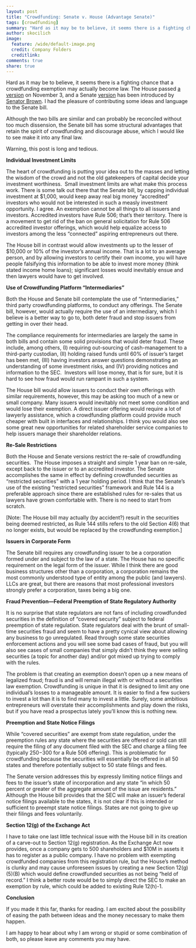 ```yaml
---
layout: post
title: "Crowdfunding: Senate v. House (Advantage Senate)"
tags: [crowdfunding]
summary: "Hard as it may be to believe, it seems there is a fighting chance that a crowdfunding exemption may actually become law"
author: skocilich
image:
  feature: /wide/default-image.png
  credit: Company Folders
  creditlink: 
comments: true
share: true
---
```


<p class="big-text">Hard as it may be to believe, it seems there is a fighting chance that a crowdfunding exemption may actually become law. The House passed <a href="http://thomas.loc.gov/cgi-bin/query/D?c112:4:./temp/~c112xvFR9F::">a version</a> on November 3, and a Senate <a href="http://thomas.loc.gov/cgi-bin/query/z?c112:S.1791:">version</a> has been introduced by <a href="http://scottbrown.senate.gov/public/">Senator Brown</a>. I had the pleasure of contributing some ideas and language to the Senate bill.</p>

Although the two bills are similar and can probably be reconciled without too much dissension, the Senate bill has some structural advantages that retain the spirit of crowdfunding and discourage abuse, which I would like to see make it into any final law.

Warning, this post is long and tedious.

<strong>Individual Investment Limits</strong>

The heart of crowdfunding is putting your idea out to the masses and letting the wisdom of the crowd and not the old gatekeepers of capital decide your investment worthiness.  Small investment limits are what make this process work. There is some talk out there that the Senate bill, by capping individual investment at $1,000, would keep away real big money “accredited” investors who would not be interested in such a measly investment opportunity. I agree. An exemption cannot be all things to all issuers and investors. Accredited investors have Rule 506; that’s their territory. There is a movement to get rid of the ban on general solicitation for Rule 506 accredited investor offerings, which would help equalize access to investors among the less “connected” aspiring entrepreneurs out there.

The House bill in contrast would allow investments up to the lesser of $10,000 or 10% of the investor’s annual income. That is a lot to an average person, and by allowing investors to certify their own income, you will have people falsifying this information to be able to invest more money (think stated income home loans); significant losses would inevitably ensue and then lawyers would have to get involved.

<strong>Use of Crowdfunding Platform “Intermediaries”</strong>

Both the House and Senate bill contemplate the use of “intermediaries,” third party crowdfunding platforms, to conduct any offerings. The Senate bill, however, would actually require the use of an intermediary, which I believe is a better way to go to, both deter fraud and stop issuers from getting in over their head.

The compliance requirements for intermediaries are largely the same in both bills and contain some solid provisions that would deter fraud. These include, among others, (I) requiring out-sourcing of cash-management to a third-party custodian, (II) holding raised funds until 60% of issuer’s target has been met, (III) having investors answer questions demonstrating an understanding of some investment risks, and (IV) providing notices and information to the SEC.  Investors will lose money, that is for sure, but it is hard to see how fraud would run rampant in such a system.

The House bill would allow issuers to conduct their own offerings with similar requirements, however, this may be asking too much of a new or small company. Many issuers would inevitably not meet some condition and would lose their exemption. A direct issuer offering would require a lot of lawyerly assistance, which a crowdfunding platform could provide much cheaper with built in interfaces and relationships. I think you would also see some great new opportunities for related shareholder service companies to help issuers manage their shareholder relations.

<strong>Re-Sale Restrictions</strong>

Both the House and Senate versions restrict the re-sale of crowdfunding securities.  The House imposes a straight and simple 1 year ban on re-sale, except back to the issuer or to an accredited investor. The Senate accomplishes the same in effect by defining crowdfunded securities as “restricted securities” with a 1 year holding period. I think that the Senate’s use of the existing “restricted securities” framework and Rule 144 is a preferable approach since there are established rules for re-sales that us lawyers have grown comfortable with. There is no need to start from scratch.

[Note: The House bill may actually (by accident?) result in the securities being deemed restricted, as Rule 144 stills refers to the old Section 4(6) that no longer exists, but would be replaced by the crowdfunding exemption.]

<strong>Issuers in Corporate Form</strong>

The Senate bill requires any crowdfunding issuer to be a corporation formed under and subject to the law of a state. The House has no specific requirement on the legal form of the issuer. While I think there are good business structures other than a corporation, a corporation remains the most commonly understood type of entity among the public (and lawyers). LLCs are great, but there are reasons that most professional investors strongly prefer a corporation, taxes being a big one.

<strong>Fraud Prevention—Federal Preemption of State Regulatory Authority</strong><em></em>

It is no surprise that state regulators are not fans of including crowdfunded securities in the definition of “covered security” subject to federal preemption of state regulation. State regulators deal with the brunt of small-time securities fraud and seem to have a pretty cynical view about allowing any business to go unregulated. Read through some state securities enforcement actions and you will see some bad cases of fraud, but you will also see cases of small companies that simply didn’t think they were selling securities (a topic for another day) and/or got mixed up trying to comply with the rules.

The problem is that creating an exemption doesn’t open up a new means of legalized fraud; fraud is and will remain illegal with or without a securities law exemption. Crowdfunding is unique in that it is designed to limit any one individual’s losses to a manageable amount. It is easier to find a few suckers to invest a lot than it is to find many to invest a little. Surely, some ambitious entrepreneurs will overstate their accomplishments and play down the risks, but if you have read a prospectus lately you’ll know this is nothing new.

<strong>Preemption and State Notice Filings</strong><em></em>

While “covered securities” are exempt from state regulation, under the preemption rules any state where the securities are offered or sold can still require the filing of any document filed with the SEC and charge a filing fee (typically $250-$300 for a Rule 506 offering). This is problematic for crowdfunding because the securities will essentially be offered in all 50 states and therefore potentially subject to 50 state filings and fees.

The Senate version addresses this by expressly limiting notice filings and fees to the issuer’s state of incorporation and any state “in which 50 percent or greater of the aggregate amount of the issue are residents.” Although the House bill provides that the SEC will make an issuer’s federal notice filings available to the states, it is not clear if this is intended or sufficient to preempt state notice filings. States are not going to give up their filings and fees voluntarily.

<strong>Section 12(g) of the Exchange Act</strong><em></em>

I have to take one last little technical issue with the House bill in its creation of a carve-out to Section 12(g) registration. As the Exchange Act now provides, once a company gets to 500 shareholders and $10M in assets it has to register as a public company. I have no problem with exempting crowdfunded companies from this registration rule, but the House’s method is clunky and may cause unforeseen issues by creating a new Section 12(g)(5)(B) which would define crowdfunded securities as not being “held of record.” I think a better route would be to simply direct the SEC to make an exemption by rule, which could be added to existing Rule 12(h)-1.

<strong>Conclusion</strong>

If you made it this far, thanks for reading. I am excited about the possibility of easing the path between ideas and the money necessary to make them happen.

I am happy to hear about why I am wrong or stupid or some combination of both, so please leave any comments you may have.